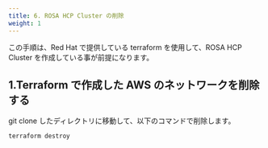 ```yaml
---
title: 6. ROSA HCP Cluster の削除
weight: 1
---
```


この手順は、Red Hat で提供している terraform を使用して、ROSA HCP Cluster を作成している事が前提になります。

## 1.Terraform で作成した AWS のネットワークを削除する

git clone したディレクトリに移動して、以下のコマンドで削除します。

```tpl
terraform destroy
```
